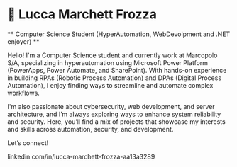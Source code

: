 # 🙂 Lucca Marchett Frozza

** Computer Science Student (HyperAutomation, WebDevolpment and .NET enjoyer) **

Hello! I'm a Computer Science student and currently work at Marcopolo S/A, specializing in hyperautomation using Microsoft Power Platform (PowerApps, Power Automate, and SharePoint). With hands-on experience in building RPAs (Robotic Process Automation) and DPAs (Digital Process Automation), I enjoy finding ways to streamline and automate complex workflows.

I'm also passionate about cybersecurity, web development, and server architecture, and I’m always exploring ways to enhance system reliability and security. Here, you’ll find a mix of projects that showcase my interests and skills across automation, security, and development.

Let’s connect!

linkedin.com/in/lucca-marchett-frozza-aa13a3289

